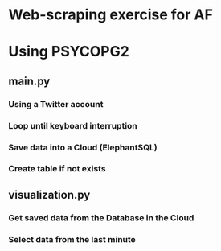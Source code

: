 # Web-scraping exercise for AF
# Using PSYCOPG2

## main.py
### Using a Twitter account
### Loop until keyboard interruption
### Save data into a Cloud (ElephantSQL)
### Create table if not exists

## visualization.py
### Get saved data from the Database in the Cloud
### Select data from the last minute
